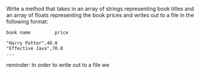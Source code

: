 Write a method that takes in an array of strings representing
book titles and an array of floats representing the book
prices and writes out to a file in the following format:

    book name         price
```
"Harry Potter",40.0
"Effective Java",70.0
...
```

reminder: In order to write out to a file we



